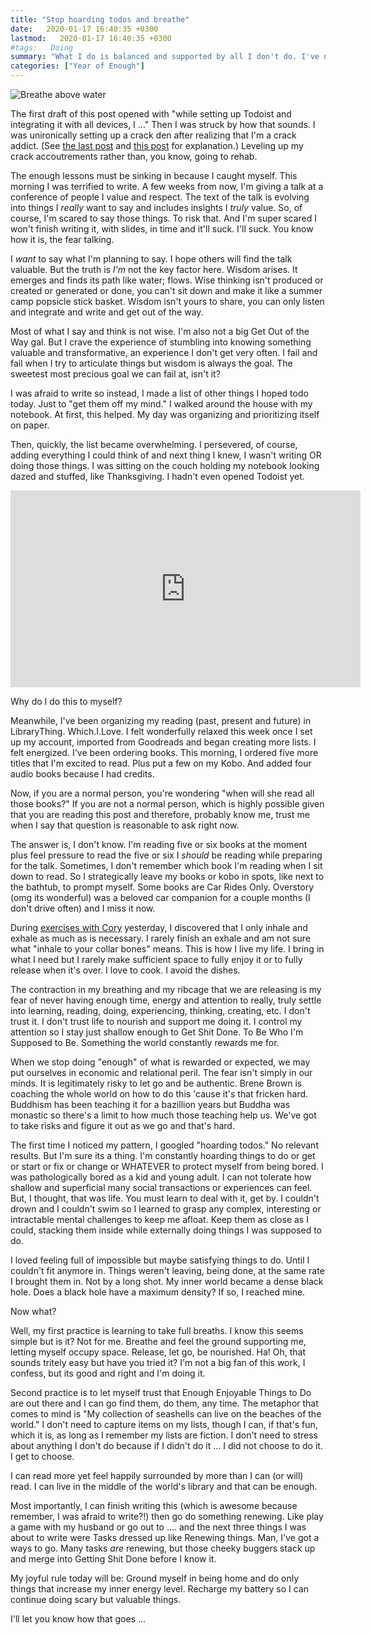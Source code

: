 ```yaml
---
title: "Stop hoarding todos and breathe"
date:   2020-01-17 16:40:35 +0300
lastmod:   2020-01-17 16:40:35 +0300
#tags:   Doing
summary: "What I do is balanced and supported by all I don't do. I've never been great at balance. Or taking deep breaths. Seems I'm learning both now."
categories: ["Year of Enough"]
---
```

![Breathe above water](/images/breathe-above-water.jpg)

The first draft of this post opened with "while setting up Todoist and integrating it with all devices, I ..." Then I was struck by how that sounds. I was unironically setting up a crack den after realizing that I'm a crack addict. (See [the last post](https://yearofenough.com/2020/01/15/asking-for-help/) and [this post](https://yearofenough.com/2019/12/28/doing-enough-coming-out/) for explanation.) Leveling up my crack accoutrements rather than, you know, going to rehab.

The enough lessons must be sinking in because I caught myself. This morning I was terrified to write. A few weeks from now, I'm giving a talk at a conference of people I value and respect. The text of the talk is evolving into things I *really* want to say and includes insights I *truly* value. So, of course, I'm scared to say those things. To risk that. And I'm super scared I won't finish writing it, with slides, in time and it'll suck. I'll suck. You know how it is, the fear talking.

I *want* to say what I'm planning to say. I hope others will find the talk valuable. But the truth is *I'm* not the key factor here. Wisdom arises.  It emerges and finds its path like water; flows. Wise thinking isn't produced or created or generated or done, you can't sit down and make it like a summer camp popsicle stick basket. Wisdom isn't yours to share, you can only listen and integrate and write and get out of the way.

Most of what I say and think is not wise. I'm also not a big Get Out of the Way gal. But I crave the experience of stumbling into knowing something valuable and transformative, an experience I don't get very often. I fail and fail when I try to articulate things but wisdom is always the goal. The sweetest most precious goal we can fail at, isn't it?

I was afraid to write so instead, I made a list of other things I hoped todo today. Just to "get them off my mind." I walked around the house with my notebook. At first, this helped. My day was organizing and prioritizing itself on paper.

Then, quickly, the list became overwhelming. I persevered, of course, adding everything I could think of and next thing I knew, I wasn't writing OR doing those things. I was sitting on the couch holding my notebook looking dazed and stuffed, like Thanksgiving. I hadn't even opened Todoist yet.

<iframe width="560" height="315" src="https://www.youtube.com/embed/HnbNcQlzV-4?start=16" frameborder="0" allow="accelerometer; autoplay; encrypted-media; gyroscope; picture-in-picture" allowfullscreen></iframe>

Why do I do this to myself?

Meanwhile, I've been organizing my reading (past, present and future) in LibraryThing. Which.I.Love. I felt wonderfully relaxed this week once I set up my account, imported from Goodreads and began creating more lists. I felt energized. I've been ordering books. This morning, I ordered five more titles that I'm excited to read. Plus put a few on my Kobo. And added four audio books because I had credits.

Now, if you are a normal person, you're wondering "when will she read all those books?" If you are not a normal person, which is highly possible given that you are reading this post and therefore, probably know me, trust me when I say that question is reasonable to ask right now.

The answer is, I don't know. I'm reading five or six books at the moment plus feel pressure to read the five or six I *should* be reading while preparing for the talk. Sometimes, I don't remember which book I'm reading when I sit down to read. So I strategically leave my books or kobo in spots, like next to the bathtub, to prompt myself. Some books are Car Rides Only. Overstory (omg its wonderful) was a beloved car companion for a couple months (I don't drive often) and I miss it now.

During [exercises with Cory](http://www.corynakasue.com/) yesterday, I discovered that I only inhale and exhale as much as is necessary. I rarely finish an exhale and am not sure what "inhale to your collar bones" means. This is how I live my life. I bring in what I need but I rarely make sufficient space to fully enjoy it or to fully release when it's over. I love to cook. I avoid the dishes.

The contraction in my breathing and my ribcage that we are releasing is my fear of never having enough time, energy and attention to really, truly settle into learning, reading, doing, experiencing, thinking, creating, etc. I don't trust it. I don't trust life to nourish and support me doing it. I control my attention so I stay just shallow enough to Get Shit Done. To Be Who I'm Supposed to Be. Something the world constantly rewards me for.

When we stop doing "enough" of what is rewarded or expected, we may put ourselves in economic and relational peril. The fear isn't simply in our minds. It is legitimately risky to let go and be authentic. Brene Brown is coaching the whole world on how to do this 'cause it's that fricken hard. Buddhism has been teaching it for a bazillion years but Buddha was monastic so there's a limit to how much those teaching help us. We've got to take risks and figure it out as we go and that's hard.

The first time I noticed my pattern, I googled "hoarding todos." No relevant results. But I'm sure its a thing. I'm constantly hoarding things to do or get or start or fix or change or WHATEVER to protect myself from being bored. I was pathologically bored as a kid and young adult. I can not tolerate how shallow and superficial many social transactions or experiences can feel. But, I thought, that was life. You must learn to deal with it, get by. I couldn't drown and I couldn't swim so I learned to grasp any complex, interesting or intractable mental challenges to keep me afloat. Keep them as close as I could, stacking them inside while externally doing things I was supposed to do.

I loved feeling full of impossible but maybe satisfying things to do. Until I couldn't fit anymore in. Things weren't leaving, being done, at the same rate I brought them in. Not by a long shot. My inner world became a dense black hole. Does a black hole have a maximum density? If so, I reached mine.

Now what?

Well, my first practice is learning to take full breaths. I know this seems simple but is it? Not for me. Breathe and feel the ground supporting me, letting myself occupy space. Release, let go, be nourished. Ha! Oh, that sounds tritely easy but have you tried it? I'm not a big fan of this work, I confess, but its good and right and I'm doing it.

Second practice is to let myself trust that Enough Enjoyable Things to Do are out there and I can go find them, do them, any time. The metaphor that comes to mind is "My collection of seashells can live on the beaches of the world." I don't need to capture items on my lists, though I can, if that's fun, which it is, as long as I remember my lists are fiction. I don't need to stress about anything I don't do because if I didn't do it ... I did not choose to do it. I get to choose.

I can read more yet feel happily surrounded by more than I can (or will) read. I can live in the middle of the world's library and that can be enough.

Most importantly, I can finish writing this (which is awesome because remember, I was afraid to write?!) then go do something renewing. Like play a game with my husband or go out to .... and the next three things I was about to write were Tasks dressed up like Renewing things. Man, I've got a ways to go. Many tasks *are* renewing, but those cheeky buggers stack up and merge into Getting Shit Done before I know it.

My joyful rule today will be: Ground myself in being home and do only things that increase my inner energy level. Recharge my battery so I can continue doing scary but valuable things.

I'll let you know how that goes ...
